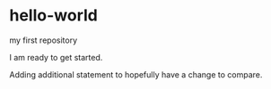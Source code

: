 # hello-world
my first repository

I am ready to get started.

Adding additional statement to hopefully have a change to compare.

